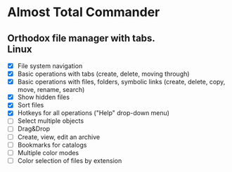 # Almost Total Commander

Orthodox file manager with tabs.  
Linux
---
- [x] File system navigation
- [x] Basic operations with tabs
      (create, delete, moving through)
- [x] Basic operations with files, folders, symbolic links
      (create, delete, copy, move, rename, search)
- [x] Show hidden files 
- [x] Sort files
- [x] Hotkeys for all operations ("Help" drop-down menu)
- [ ] Select multiple objects 
- [ ] Drag&Drop
- [ ] Create, view, edit an archive
- [ ] Bookmarks for catalogs
- [ ] Multiple color modes
- [ ] Color selection of files by extension
